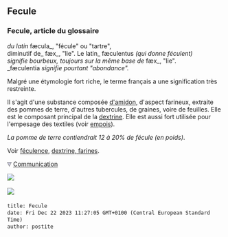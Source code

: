 ## Fecule
### Fecule, article du glossaire
 _du latin_ fæcula_, "fécule" ou "tartre",  
diminutif de_ fæx_, "lie". Le latin_ fæculentus _(qui donne féculent)  
signifie bourbeux, toujours sur la même base de_ fæx_, "lie".  
_fæculentia _signifie pourtant "abondance"._

Malgré une étymologie fort riche, le terme français a une signification très restreinte.

Il s'agit d'une substance composée [d'amidon](amidon.html), d'aspect farineux, extraite des pommes de terre, d'autres tubercules, de graines, voire de feuilles. Elle est le composant principal de la [dextrine](dextrinefarines.html). Elle est aussi fort utilisée pour l'empesage des textiles (voir [empois](empois.html)).

_La pomme de terre contiendrait 12 à 20% de fécule (en poids)_.

Voir [féculence](feculence.html), [dextrine, farines](dextrinefarines.html).



![](images/flechebas.gif) [Communication](http://www.artrealite.com/annonceurs.htm) 

[![](https://cbonvin.fr/sites/regie.artrealite.com/visuels/campagne1.png)](index-2.html#20131014)

![](https://cbonvin.fr/sites/regie.artrealite.com/visuels/campagne2.png)
```
title: Fecule
date: Fri Dec 22 2023 11:27:05 GMT+0100 (Central European Standard Time)
author: postite
```
